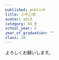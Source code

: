 ```yaml
---
published: publish
title: 小平乙寧
avatar: abcd
category: 04_B
school_year: 2
year_of_graduation: ""
class: 10
---
```

よろしくお願いします。